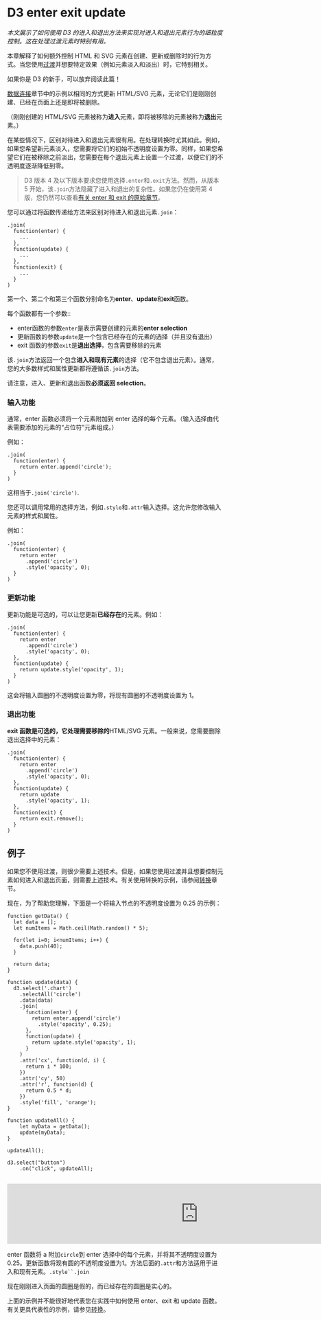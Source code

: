 # D3 enter exit update

*本文展示了如何使用 D3 的进入和退出方法来实现对进入和退出元素行为的细粒度控制。这在处理过渡元素时特别有用。*

本章解释了如何额外控制 HTML 和 SVG 元素在创建、更新或删除时的行为方式。当您使用[过渡](https://www.d3indepth.com/transitions)并想要特定效果（例如元素淡入和淡出）时，它特别相关。

如果你是 D3 的新手，可以放弃阅读此篇！

[数据连接](https://www.d3indepth.com/datajoins)章节中的示例以相同的方式更新 HTML/SVG 元素，无论它们是刚刚创建、已经在页面上还是即将被删除。

（刚刚创建的 HTML/SVG 元素被称为**进入**元素，即将被移除的元素被称为**退出**元素。）

在某些情况下，区别对待进入和退出元素很有用。在处理转换时尤其如此。例如，如果您希望新元素淡入，您需要将它们的初始不透明度设置为零。同样，如果您希望它们在被移除之前淡出，您需要在每个退出元素上设置一个过渡，以便它们的不透明度逐渐降低到零。

> D3 版本 4 及以下版本要求您使用选择`.enter`和`.exit`方法。然而，从版本 5 开始，该`.join`方法隐藏了进入和退出的复杂性。如果您仍在使用第 4 版，您仍然可以查看[有关 enter 和 exit 的原始章节](https://www.d3indepth.com/v4/enterexit/)。

您可以通过将函数传递给方法来区别对待进入和退出元素`.join`：

```
.join(
  function(enter) {
    ...
  },
  function(update) {
    ...
  },
  function(exit) {
    ...
  }
)
```

第一个、第二个和第三个函数分别命名为**enter**、**update**和**exit**函数。

每个函数都有一个参数::

- enter函数的参数`enter`是表示需要创建的元素的**enter selection**
- 更新函数的参数`update`是一个包含已经存在的元素的选择（并且没有退出）
- exit 函数的参数`exit`是**退出选择**，包含需要移除的元素

该`.join`方法返回一个包含**进入和现有元素**的选择（它不包含退出元素）。通常，您的大多数样式和属性更新都将遵循该`.join`方法。

请注意，进入、更新和退出函数**必须返回 selection**。

### 输入功能

通常，enter 函数必须将一个元素附加到 enter 选择的每个元素。（输入选择由代表需要添加的元素的“占位符”元素组成。）

例如：

```
.join(
  function(enter) {
    return enter.append('circle');
  }
)
```

这相当于`.join('circle')`.

您还可以调用常用的选择方法，例如`.style`和`.attr`输入选择。这允许您修改输入元素的样式和属性。

例如：

```
.join(
  function(enter) {
    return enter
      .append('circle')
      .style('opacity', 0);
  }
)
```

### 更新功能

更新功能是可选的，可以让您更新**已经存在**的元素。例如：

```
.join(
  function(enter) {
    return enter
      .append('circle')
      .style('opacity', 0);
  },
  function(update) {
    return update.style('opacity', 1);
  }
)
```

这会将输入圆圈的不透明度设置为零，将现有圆圈的不透明度设置为 1。

### 退出功能

**exit 函数是可选的，它处理需要移除的**HTML/SVG 元素。一般来说，您需要删除退出选择中的元素：

```
.join(
  function(enter) {
    return enter
      .append('circle')
      .style('opacity', 0);
  },
  function(update) {
    return update
      .style('opacity', 1);
  },
  function(exit) {
    return exit.remove();
  }
)
```

## 例子

如果您不使用过渡，则很少需要上述技术。但是，如果您使用过渡并且想要控制元素如何进入和退出页面，则需要上述技术。有关使用转换的示例，请参阅[转换](https://www.d3indepth.com/transitions)章节。

现在，为了帮助您理解，下面是一个将输入节点的不透明度设置为 0.25 的示例：

```
function getData() {
  let data = [];
  let numItems = Math.ceil(Math.random() * 5);

  for(let i=0; i<numItems; i++) {
    data.push(40);
  }

  return data;
}

function update(data) {
  d3.select('.chart')
    .selectAll('circle')
    .data(data)
    .join(
      function(enter) {
        return enter.append('circle')
          .style('opacity', 0.25);
      },
      function(update) {
        return update.style('opacity', 1);
      }
    )
    .attr('cx', function(d, i) {
      return i * 100;
    })
    .attr('cy', 50)
    .attr('r', function(d) {
      return 0.5 * d;
    })
    .style('fill', 'orange');
}

function updateAll() {
	let myData = getData();
	update(myData);
}

updateAll();

d3.select("button")
	.on("click", updateAll);
```

<iframe class="db center" src="https://www.d3indepth.com/examples-merged/datajoins/enter-exit/" marginwidth="0" marginheight="0" scrolling="yes" style="border: none; margin-top: 2em; display: block; margin-left: auto; margin-right: auto; width: 889.594px; height: 140px;"></iframe>

enter 函数将 a 附加`circle`到 enter 选择中的每个元素，并将其不透明度设置为 0.25。更新函数将现有圆的不透明度设置为1。方法后面的`.attr`和方法适用于进入和现有元素。`.style``.join`

现在刚刚进入页面的圆圈是假的，而已经存在的圆圈是实心的。

上面的示例并不能很好地代表您在实践中如何使用 enter、exit 和 update 函数。有关更具代表性的示例，请参见[转换](https://www.d3indepth.com/transitions)。
